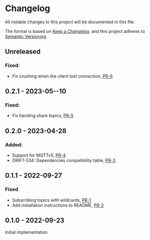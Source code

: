 # Changelog

All notable changes to this project will be documented in this file.

The format is based on [Keep a Changelog](https://keepachangelog.com/en/1.0.0/),
and this project adheres to [Semantic Versioning](https://semver.org/spec/v2.0.0.html).

## Unreleased

### Fixed:

- Fix crushing when the client lost connection, [PR-6](https://github.com/panda-official/DriftMqtt/pull/6)

## 0.2.1 - 2023-05--10

### Fixed:

- Fix handing share topics, [PR-5](https://github.com/panda-official/DriftMqtt/pull/5)

## 0.2.0 - 2023-04-28

### Added:

- Support for MQTTv5, [PR-4](https://github.com/panda-official/DriftMqtt/pull/4)
- DRIFT-534: Dependencies compatibility table, [PR-3](https://github.com/panda-official/DriftMqtt/pull/3)

## 0.1.1 - 2022-09-27

### Fixed

- Subscribing topics with wildcards, [PR-1](https://github.com/panda-official/DriftMqtt/pull/1)
- Add installation instructions to README, [PR-2](https://github.com/panda-official/DriftMqtt/pull/2)

## 0.1.0 - 2022-09-23

Initial implementation
